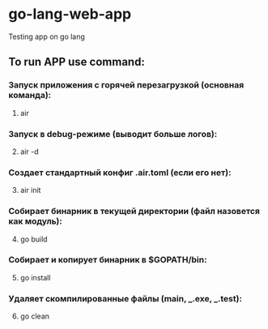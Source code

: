 # go-lang-web-app

Testing app on go lang

## To run APP use command:

### Запуск приложения с горячей перезагрузкой (основная команда):

1. air

### Запуск в debug-режиме (выводит больше логов):

2. air -d

### Создает стандартный конфиг .air.toml (если его нет):

3. air init

### Собирает бинарник в текущей директории (файл назовется как модуль):

4. go build

### Собирает и копирует бинарник в $GOPATH/bin:

5. go install

### Удаляет скомпилированные файлы (main, _.exe, _.test):

6. go clean
